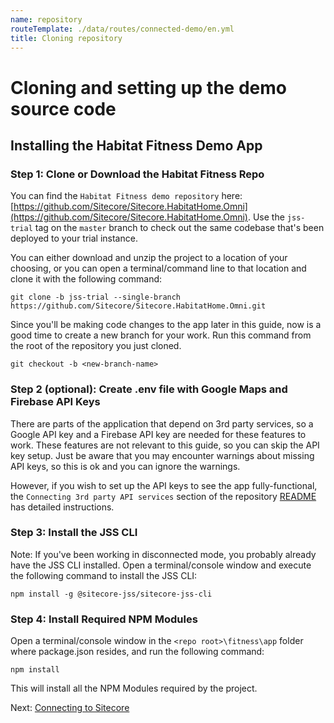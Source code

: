 ```yaml
---
name: repository
routeTemplate: ./data/routes/connected-demo/en.yml
title: Cloning repository
---
```


# Cloning and setting up the demo source code

## Installing the Habitat Fitness Demo App

### Step 1: Clone or Download the Habitat Fitness Repo 
You can find the `Habitat Fitness demo repository` here:
[https://github.com/Sitecore/Sitecore.HabitatHome.Omni](https://github.com/Sitecore/Sitecore.HabitatHome.Omni). Use the `jss-trial` tag on the `master` branch to check out the same codebase that's been deployed to your trial instance.

You can either download and unzip the project to a location of your choosing, or you can open a terminal/command line to that location and clone it with the following command:

```text
git clone -b jss-trial --single-branch https://github.com/Sitecore/Sitecore.HabitatHome.Omni.git
```

Since you'll be making code changes to the app later in this guide, now is a good time to create a new branch for your work. Run this command from the root of the repository you just cloned.

```text
git checkout -b <new-branch-name>
```

### Step 2 (optional): Create .env file with Google Maps and Firebase API Keys
There are parts of the application that depend on 3rd party services, so a Google API key and a Firebase API key are needed for these features to work. These features are not relevant to this guide, so you can skip the API key setup. Just be aware that you may encounter warnings about missing API keys, so this is ok and you can ignore the warnings.

However, if you wish to set up the API keys to see the app fully-functional, the `Connecting 3rd party API services` section of the repository 
[README](https://github.com/Sitecore/Sitecore.HabitatHome.Omni/blob/master/fitness/app/README.md#connecting-3rd-party-api-services) has detailed instructions.

### Step 3: Install the JSS CLI
Note: If you've been working in disconnected mode, you probably already have the JSS CLI installed.
Open a terminal/console window and execute the following command to install the JSS CLI:
```text
npm install -g @sitecore-jss/sitecore-jss-cli
```
### Step 4:	Install Required NPM Modules
Open a terminal/console window in the `<repo root>\fitness\app` folder where package.json resides, and run the following command:

```text
npm install
```

This will install all the NPM Modules required by the project.

Next: [Connecting to Sitecore](/connected-demo/getting-started/connecting)

